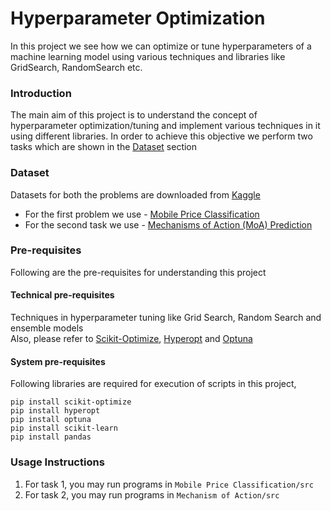 # Hyperparameter Optimization
In this project we see how we can optimize or tune hyperparameters of a machine learning model using various techniques and libraries like GridSearch, RandomSearch etc.

### Introduction
The main aim of this project is to understand the concept of hyperparameter optimization/tuning and implement various techniques in it using different libraries.
In order to achieve this objective we perform two tasks which are shown in the [Dataset](#Dataset) section

### Dataset
Datasets for both the problems are downloaded from [Kaggle](https://www.kaggle.com/)
- For the first problem we use - [Mobile Price Classification](https://www.kaggle.com/iabhishekofficial/mobile-price-classification)
- For the second task we use - [Mechanisms of Action (MoA) Prediction](https://www.kaggle.com/c/lish-moa/data?select=train_targets_nonscored.csv)

### Pre-requisites
Following are the pre-requisites for understanding this project
#### Technical pre-requisites
Techniques in hyperparameter tuning like Grid Search, Random Search and ensemble models <br />
Also, please refer to [Scikit-Optimize](https://scikit-optimize.github.io/stable/), [Hyperopt](http://hyperopt.github.io/hyperopt/) and [Optuna](https://optuna.org/)

#### System pre-requisites
Following libraries are required for execution of scripts in this project,
```
pip install scikit-optimize
pip install hyperopt
pip install optuna
pip install scikit-learn
pip install pandas
```

### Usage Instructions
1. For task 1, you may run programs in `Mobile Price Classification/src`
2. For task 2, you may run programs in `Mechanism of Action/src`
